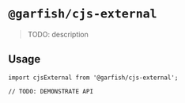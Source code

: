 # `@garfish/cjs-external`

> TODO: description

## Usage

```
import cjsExternal from '@garfish/cjs-external';

// TODO: DEMONSTRATE API
```
